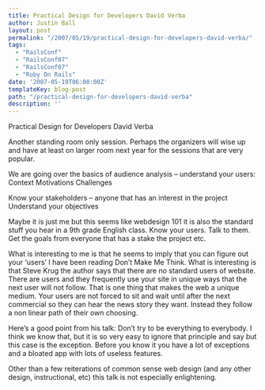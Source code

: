 ```yaml
---
title: Practical Design for Developers David Verba
author: Justin Ball
layout: post
permalink: "/2007/05/19/practical-design-for-developers-david-verba/"
tags:
  - "RailsConf"
  - "RailsConf07"
  - "RailsConf07"
  - "Ruby On Rails"
date: '2007-05-19T06:00:00Z'
templateKey: blog-post
path: "/practical-design-for-developers-david-verba"
description: ''
---
```


Practical Design for Developers David Verba

Another standing room only session. Perhaps the organizers will wise up and have at least on larger room next year for the sessions that are very popular.

We are going over the basics of audience analysis – understand your users:
Context
Motivations
Challenges

Know your stakeholders – anyone that has an interest in the project
Understand your objectives

Maybe it is just me but this seems like webdesign 101 it is also the standard stuff you hear in a 9th grade English class. Know your users. Talk to them. Get the goals from everyone that has a stake the project etc.

What is interesting to me is that he seems to imply that you can figure out your ‘users’ I have been reading Don’t Make Me Think. What is interesting is that Steve Krug the author says that there are no standard users of website. There are users and they frequently use your site in unique ways that the next user will not follow. That is one thing that makes the web a unique medium. Your users are not forced to sit and wait until after the next commercial so they can hear the news story they want. Instead they follow a non linear path of their own choosing.

Here’s a good point from his talk:
Don’t try to be everything to everybody. I think we know that, but it is so very easy to ignore that principle and say but this case is the exception. Before you know it you have a lot of exceptions and a bloated app with lots of useless features.

Other than a few reiterations of common sense web design (and any other design, instructional, etc) this talk is not especially enlightening.
